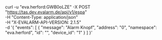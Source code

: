 curl -u "eva.herford:GWB0oLZE" -X POST "https://tas.dev.evalarm.de/api/v1/espa" \
-H "Content-Type: application/json" \
-H "X-EVALARM-API-VERSION: 2.1.5" \
-d '{
  "events": [
    {
      "message": "Alarm Knopf",
      "address": "0",
      "namespace": "eva.herford",
      "id": "",
      "device_id": "1"
    }
  ]
}'